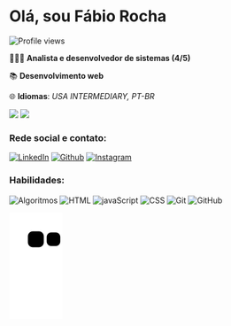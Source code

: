 # **Olá, sou Fábio Rocha**

<p align.="left"> <img src="https://komarev.com/ghpvc/?username=Fabiorocharb&color=yellow" alt="Profile views"/></p>

🧑🏻‍🎓 **Analista e desenvolvedor de sistemas (4/5)**</br>

📚 **Desenvolvimento web**</br>

🌐 **Idiomas**: *USA INTERMEDIARY, PT-BR*</br>


<div>
<img height="180em" src="https://github-readme-stats.vercel.app/api?username=Fabiorocharb&show_icons=true&theme=default"/>
<img height="180em" src="https://github-readme-stats.vercel.app/api/top-langs/?username=Fabiorocharb&layout=compact&theme=default"/>
</div>

### Rede social e contato:

[![LinkedIn](https://img.shields.io/badge/LinkedIn-0077B5?style=for-the-badge&logo=linkedin&logoColor=white)](https://www.linkedin.com/in/fabiorocharb)
[![Github](https://img.shields.io/badge/GitHub-100000?style=for-the-badge&logo=github&logoColor=white)](https://github.com/Fabiorocharb/Fabiorocharb)
[![Instagram](https://img.shields.io/badge/Instagram-E4405F?style=for-the-badge&logo=instagram&logoColor=white)](https://instagram.com/analistarocha)


### Habilidades:

<div>
<img align="center" alt="Algoritmos" height="30" widh="40" src="https://cdn.jsdelivr.net/gh/devicons/devicon/icons/thealgorithms/thealgorithms-original.svg"/>
<img align="center" alt="HTML" height="30" widht="40" src="https://cdn.jsdelivr.net/gh/devicons/devicon/icons/html5/html5-original.svg"/>               
<img align="center" alt="javaScript" height="30" width="40" src="https://cdn.jsdelivr.net/gh/devicons/devicon/icons/javascript/javascript-original.svg"/>          
<img align="center" alt="CSS" height="30" widht="40" src="https://cdn.jsdelivr.net/gh/devicons/devicon/icons/css3/css3-original.svg"/>
<img align="center" alt="Git" height="30" widht="40" src="https://cdn.jsdelivr.net/gh/devicons/devicon/icons/git/git-original.svg"/>
<img align="center" alt="GitHub" height="30" widht="40" src="https://cdn.jsdelivr.net/gh/devicons/devicon/icons/github/github-original.svg"/>  
</div>


![Snake animation](https://github.com/Fabiorocharb/Fabiorocharb/blob/output/github-contribution-grid-snake.svg)

